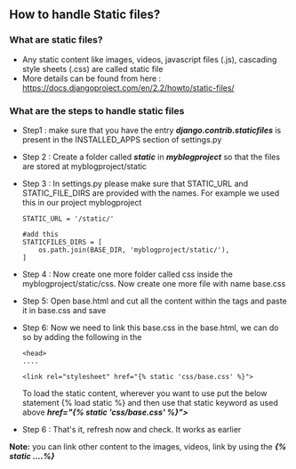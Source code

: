 ## How to handle Static files?

### What are static files?
* Any static content like images, videos, javascript files (.js), cascading style sheets (.css) are called static file
* More details can be found from here : https://docs.djangoproject.com/en/2.2/howto/static-files/

### What are the steps to handle static files
* Step1 : make sure that you have the entry ***django.contrib.staticfiles*** is 
present in the INSTALLED_APPS section of settings.py 

* Step 2 : Create a folder called ***static*** in ***myblogproject*** so that the files are stored at myblogproject/static

* Step 3 : In settings.py please make sure that STATIC_URL and STATIC_FILE_DIRS are provided with the names. 
    For example we used this in our project myblogproject
    ```
    STATIC_URL = '/static/'
    
    #add this
    STATICFILES_DIRS = [
        os.path.join(BASE_DIR, 'myblogproject/static/'),
    ]
    ```
* Step 4 : Now create one more folder called css inside the myblogproject/static/css. Now create one more file with name base.css
* Step 5: Open base.html and cut all the content within the <style>  </style> tags and paste it in base.css and save
* Step 6: Now we need to link this base.css in the base.html, we can do so by adding the following in the <head>
    ```
    <head>
    ....
    
    <link rel="stylesheet" href="{% static 'css/base.css' %}">
    
    ```
    To load the static content, wherever you want to use put the below statement
    {% load static %} and then use that static keyword as used above ***href="{% static 'css/base.css' %}">***
* Step 6 : That's it, refresh now and check. It works as earlier

**Note:** you can link other content to the images, videos, link by using the ***{% static ....%}***
